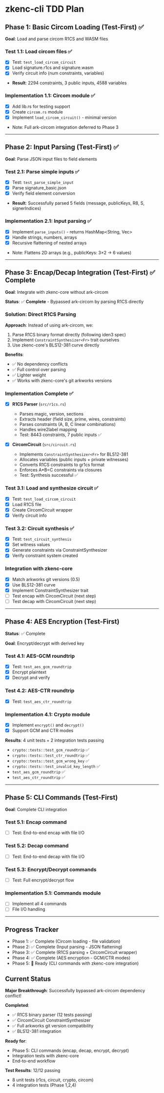 # zkenc-cli TDD Plan

## Phase 1: Basic Circom Loading (Test-First) ✅

**Goal**: Load and parse circom R1CS and WASM files

### Test 1.1: Load circom files ✅

- [x] Test: `test_load_circom_circuit`
- [x] Load signature.r1cs and signature.wasm
- [x] Verify circuit info (num constraints, variables)
- **Result**: 2294 constraints, 3 public inputs, 4588 variables

### Implementation 1.1: Circom module ✅

- [x] Add lib.rs for testing support
- [x] Create `circom.rs` module
- [x] Implement `load_circom_circuit()` - minimal version
- Note: Full ark-circom integration deferred to Phase 3

---

## Phase 2: Input Parsing (Test-First) ✅

**Goal**: Parse JSON input files to field elements

### Test 2.1: Parse simple inputs ✅

- [x] Test: `test_parse_simple_input`
- [x] Parse signature_basic.json
- [x] Verify field element conversion
- **Result**: Successfully parsed 5 fields (message, publicKeys, R8, S, signerIndices)

### Implementation 2.1: Input parsing ✅

- [x] Implement `parse_inputs()` - returns HashMap<String, Vec<String>>
- [x] Handle strings, numbers, arrays
- [x] Recursive flattening of nested arrays
- Note: Flattens 2D arrays (e.g., publicKeys: 3×2 → 6 values)

---

## Phase 3: Encap/Decap Integration (Test-First) ✅ Complete

**Goal**: Integrate with zkenc-core without ark-circom

**Status**: ✅ **Complete** - Bypassed ark-circom by parsing R1CS directly

### Solution: Direct R1CS Parsing

**Approach**: Instead of using ark-circom, we:

1. Parse R1CS binary format directly (following iden3 spec)
2. Implement `ConstraintSynthesizer<Fr>` trait ourselves
3. Use zkenc-core's BLS12-381 curve directly

**Benefits**:

- ✅ No dependency conflicts
- ✅ Full control over parsing
- ✅ Lighter weight
- ✅ Works with zkenc-core's git arkworks versions

### Implementation Complete ✅

- [x] **R1CS Parser** (`src/r1cs.rs`)

  - Parses magic, version, sections
  - Extracts header (field size, prime, wires, constraints)
  - Parses constraints (A, B, C linear combinations)
  - Handles wire2label mapping
  - Test: 8443 constraints, 7 public inputs ✅

- [x] **CircomCircuit** (`src/circuit.rs`)
  - Implements `ConstraintSynthesizer<Fr>` for BLS12-381
  - Allocates variables (public inputs + private witnesses)
  - Converts R1CS constraints to gr1cs format
  - Enforces A\*B=C constraints via closures
  - Test: Synthesis successful ✅

### Test 3.1: Load and synthesize circuit ✅

- [x] Test: `test_load_circom_circuit`
- [x] Load R1CS file
- [x] Create CircomCircuit wrapper
- [x] Verify circuit info

### Test 3.2: Circuit synthesis ✅

- [x] Test: `test_circuit_synthesis`
- [x] Set witness values
- [x] Generate constraints via ConstraintSynthesizer
- [x] Verify constraint system created

### Integration with zkenc-core

- [x] Match arkworks git versions (0.5)
- [x] Use BLS12-381 curve
- [x] Implement ConstraintSynthesizer trait
- [ ] Test encap with CircomCircuit (next step)
- [ ] Test decap with CircomCircuit (next step)

---

## Phase 4: AES Encryption (Test-First)

**Status**: ✅ Complete

**Goal**: Encrypt/decrypt with derived key

### Test 4.1: AES-GCM roundtrip

- [x] Test: `test_aes_gcm_roundtrip`
- [x] Encrypt plaintext
- [x] Decrypt and verify

### Test 4.2: AES-CTR roundtrip

- [x] Test: `test_aes_ctr_roundtrip`

### Implementation 4.1: Crypto module

- [x] Implement `encrypt()` and `decrypt()`
- [x] Support GCM and CTR modes

**Results**: 4 unit tests + 2 integration tests passing

- `crypto::tests::test_gcm_roundtrip` ✅
- `crypto::tests::test_ctr_roundtrip` ✅
- `crypto::tests::test_gcm_wrong_key` ✅
- `crypto::tests::test_invalid_key_length` ✅
- `test_aes_gcm_roundtrip` ✅
- `test_aes_ctr_roundtrip` ✅

---

## Phase 5: CLI Commands (Test-First)

**Goal**: Complete CLI integration

### Test 5.1: Encap command

- [ ] Test: End-to-end encap with file I/O

### Test 5.2: Decap command

- [ ] Test: End-to-end decap with file I/O

### Test 5.3: Encrypt/Decrypt commands

- [ ] Test: Full encrypt/decrypt flow

### Implementation 5.1: Commands module

- [ ] Implement all 4 commands
- [ ] File I/O handling

---

## Progress Tracker

- Phase 1: ✅ Complete (Circom loading - file validation)
- Phase 2: ✅ Complete (Input parsing - JSON flattening)
- Phase 3: ✅ Complete (R1CS parsing + CircomCircuit wrapper)
- Phase 4: ✅ Complete (AES encryption - GCM/CTR modes)
- Phase 5: 🔄 Ready (CLI commands with zkenc-core integration)

## Current Status

**Major Breakthrough**: Successfully bypassed ark-circom dependency conflict!

**Completed**:

- ✅ R1CS binary parser (12 tests passing)
- ✅ CircomCircuit ConstraintSynthesizer
- ✅ Full arkworks git version compatibility
- ✅ BLS12-381 integration

**Ready for**:

- Phase 5: CLI commands (encap, decap, encrypt, decrypt)
- Integration tests with zkenc-core
- End-to-end workflow

**Test Results**: 12/12 passing

- 8 unit tests (r1cs, circuit, crypto, circom)
- 4 integration tests (Phase 1,2,4)

